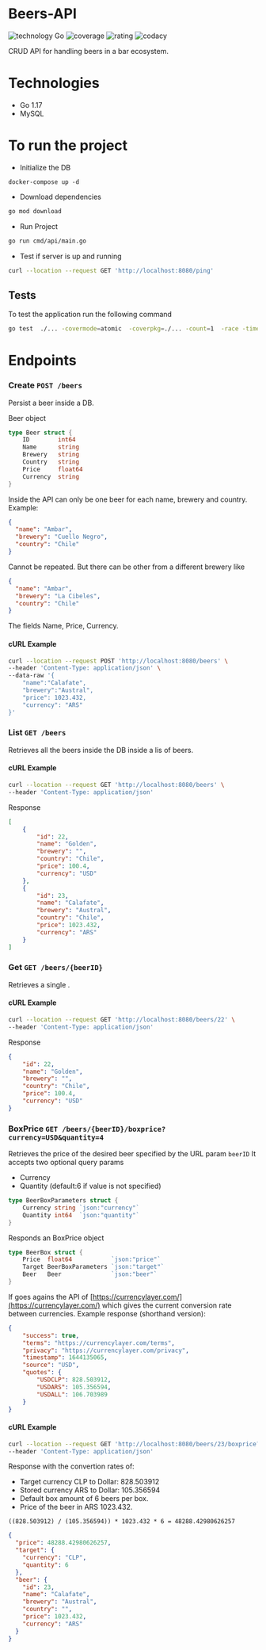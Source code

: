 # Beers-API
![technology Go](https://img.shields.io/badge/technology-go-blue.svg)
![coverage](https://img.shields.io/badge/coverage-95%25-brightgreen)
![rating](https://img.shields.io/badge/rating-★★★★★-brightgreen)
![codacy](https://img.shields.io/badge/codacy-A-brightgreen)

CRUD API for handling beers in a bar ecosystem.

# Technologies
- Go 1.17
- MySQL


# To run the project
 - Initialize the DB
```
docker-compose up -d
```

- Download dependencies
```bash
go mod download
```

- Run Project
```bash
go run cmd/api/main.go
```

- Test if server is up and running
```bash
curl --location --request GET 'http://localhost:8080/ping'
``` 

## Tests

To test the application run the following command

````bash
go test  ./... -covermode=atomic  -coverpkg=./... -count=1  -race -timeout=30m
````

# Endpoints

### Create `POST /beers`
Persist a beer inside a DB. 

Beer object
```go
type Beer struct {
	ID        int64 
	Name      string
	Brewery   string
	Country   string
	Price     float64
	Currency  string
}
```

Inside the API can only be one beer for each name, brewery and country. Example:
```json
{
  "name": "Ambar",
  "brewery": "Cuello Negro",
  "country": "Chile"
}
```
Cannot be repeated. But there can be other from a different brewery like
```json
{
  "name": "Ambar",
  "brewery": "La Cibeles",
  "country": "Chile"
}
```

The fields Name, Price, Currency.

#### cURL Example
```bash
curl --location --request POST 'http://localhost:8080/beers' \
--header 'Content-Type: application/json' \
--data-raw '{
    "name":"Calafate",
    "brewery":"Austral",
    "price": 1023.432,
    "currency": "ARS"
}'
```

### List `GET /beers`
Retrieves all the beers inside the DB inside a lis of beers.

#### cURL Example
```bash
curl --location --request GET 'http://localhost:8080/beers' \
--header 'Content-Type: application/json'
```

Response
```json
[
    {
        "id": 22,
        "name": "Golden",
        "brewery": "",
        "country": "Chile",
        "price": 100.4,
        "currency": "USD"
    },
    {
        "id": 23,
        "name": "Calafate",
        "brewery": "Austral",
        "country": "Chile",
        "price": 1023.432,
        "currency": "ARS"
    }
]
```

### Get `GET /beers/{beerID}`
Retrieves a single .

#### cURL Example
```bash
curl --location --request GET 'http://localhost:8080/beers/22' \
--header 'Content-Type: application/json'
```

Response
```json
{
    "id": 22,
    "name": "Golden",
    "brewery": "",
    "country": "Chile",
    "price": 100.4,
    "currency": "USD"
}
```

### BoxPrice `GET /beers/{beerID}/boxprice?currency=USD&quantity=4`
Retrieves the price of the desired beer specified by the URL param `beerID`
It accepts two optional query params
- Currency
- Quantity (default:6 if value is not specified)
```go
type BeerBoxParameters struct {
	Currency string `json:"currency"`
	Quantity int64  `json:"quantity"`
}
```

Responds an BoxPrice object
```go
type BeerBox struct {
	Price  float64           `json:"price"`
	Target BeerBoxParameters `json:"target"`
	Beer   Beer              `json:"beer"`
}
```
If goes agains the API of [https://currencylayer.com/](https://currencylayer.com/) which gives the current conversion rate between currencies.
Example response (shorthand version):
```json
{
    "success": true,
    "terms": "https://currencylayer.com/terms",
    "privacy": "https://currencylayer.com/privacy",
    "timestamp": 1644135065,
    "source": "USD",
    "quotes": {
        "USDCLP": 828.503912,
        "USDARS": 105.356594,
        "USDALL": 106.703989
    }
}
```

#### cURL Example
```bash
curl --location --request GET 'http://localhost:8080/beers/23/boxprice?currency=CLP' \
--header 'Content-Type: application/json' 
```

Response with the convertion rates of:
- Target currency CLP to Dollar: 828.503912
- Stored currency ARS to Dollar: 105.356594
- Default box amount of 6 beers per box.
- Price of the beer in ARS 1023.432.

`((828.503912) / (105.356594)) * 1023.432 * 6 = 48288.42980626257`

```json
{
  "price": 48288.42980626257,
  "target": {
    "currency": "CLP",
    "quantity": 6
  },
  "beer": {
    "id": 23,
    "name": "Calafate",
    "brewery": "Austral",
    "country": "",
    "price": 1023.432,
    "currency": "ARS"
  }
}
```

